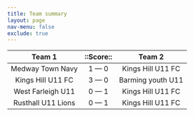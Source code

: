 ```yaml
---
title: Team summary
layout: page
nav-menu: false
exclude: true
---
```




|       Team 1       |  ::Score::  |      Team 2       |
|:------------------:|:-----------:|:-----------------:|
|  Medway Town Navy  | 1 &mdash; 0 | Kings Hill U11 FC |
| Kings Hill U11 FC  | 3 &mdash; 0 | Barming youth U11 |
| West Farleigh U11  | 0 &mdash; 1 | Kings Hill U11 FC |
| Rusthall U11 Lions | 0 &mdash; 1 | Kings Hill U11 FC |

 <br /><br /><br />